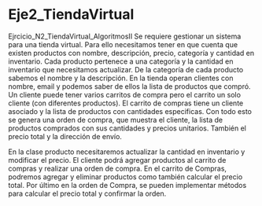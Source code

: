 # Eje2_TiendaVirtual
Ejrcicio_N2_TiendaVirtual_AlgoritmosII
Se requiere gestionar un sistema para una tienda virtual.
Para ello necesitamos tener en que cuenta que existen productos con
nombre, descripción, precio, categoría y cantidad en inventario. Cada
producto pertenece a una categoría y la cantidad en inventario que
necesitamos actualizar.
De la categoría de cada producto sabemos el nombre y la descripción. En la
tienda operan clientes con nombre, email y podemos saber de ellos la lista
de productos que compró. Un cliente puede tener varios carritos de compra
pero el carrito un solo cliente (con diferentes productos). El carrito de
compras tiene un cliente asociado y la lista de productos con cantidades
especificas. Con todo esto se genera una orden de compra, que muestra el
cliente, la lista de productos comprados con sus cantidades y precios
unitarios. También el precio total y la dirección de envío.

En la clase producto necesitaremos actualizar la cantidad en inventario y
modificar el precio.
El cliente podrá agregar productos al carrito de compras y realizar una orden
de compra.
En el carrito de Compras, podremos agregar y eliminar productos como
también calcular el precio total.
Por último en la orden de Compra, se pueden implementar métodos para
calcular el precio total y confirmar la orden.
